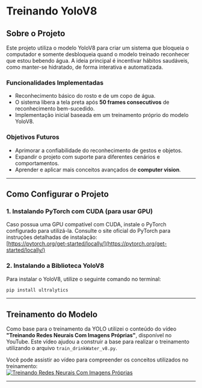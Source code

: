 # Treinando YoloV8

## Sobre o Projeto
Este projeto utiliza o modelo YoloV8 para criar um sistema que bloqueia o computador e somente desbloqueia quand
o modelo treinado reconhecer que estou bebendo água. 
A ideia principal é incentivar hábitos saudáveis, como manter-se hidratado, de forma interativa e automatizada.

### Funcionalidades Implementadas
- Reconhecimento básico do rosto e de um copo de água.
- O sistema libera a tela preta após **50 frames consecutivos** de reconhecimento bem-sucedido.
- Implementação inicial baseada em um treinamento próprio do modelo YoloV8.

### Objetivos Futuros
- Aprimorar a confiabilidade do reconhecimento de gestos e objetos.
- Expandir o projeto com suporte para diferentes cenários e comportamentos.
- Aprender e aplicar mais conceitos avançados de **computer vision**.

---

## Como Configurar o Projeto

### 1. Instalando PyTorch com CUDA (para usar GPU)
Caso possua uma GPU compatível com CUDA, instale o PyTorch configurado para utilizá-la. Consulte o site oficial do PyTorch para instruções detalhadas de instalação:  
[https://pytorch.org/get-started/locally/](https://pytorch.org/get-started/locally/)

### 2. Instalando a Biblioteca YoloV8
Para instalar o YoloV8, utilize o seguinte comando no terminal:
```bash
pip install ultralytics
```

---

## Treinamento do Modelo

Como base para o treinamento da YOLO utilizei o conteúdo do vídeo **"Treinando Redes Neurais Com Imagens Próprias"**, disponível no YouTube. 
Este vídeo ajudou a construir a base para realizar o treinamento utilizando o arquivo `train_drinkWater_v8.py`.

Você pode assistir ao vídeo para compreender os conceitos utilizados no treinamento:  
[![Treinando Redes Neurais Com Imagens Próprias](https://img.youtube.com/vi/KV5lszcKuiE/0.jpg)](https://www.youtube.com/watch?v=KV5lszcKuiE)  

---
